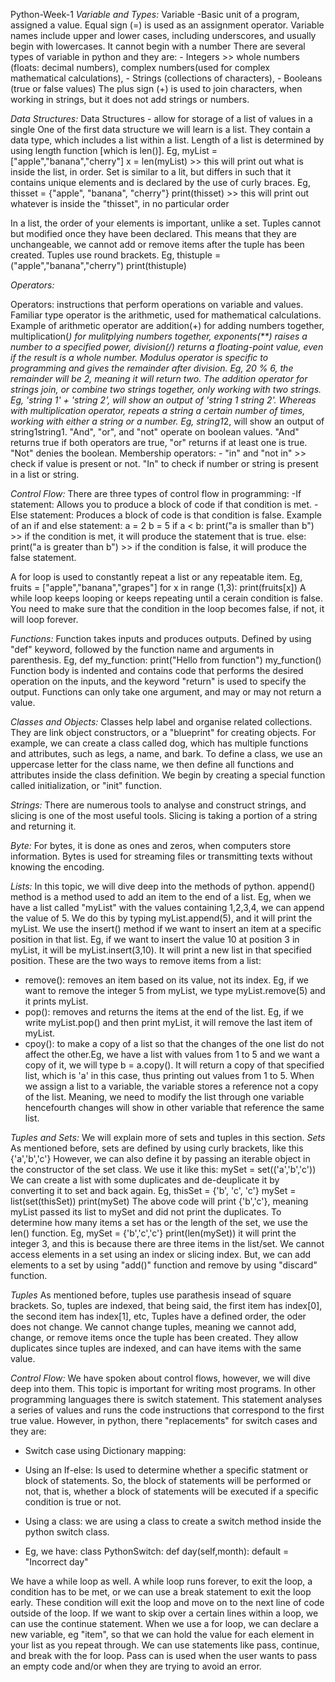  Python-Week-1
_Variable and Types:_
Variable -Basic unit of a program, assigned a value. 
Equal sign (=) is used as an assignment operator.
Variable names include upper and lower cases, including underscores, and usually begin with lowercases. It cannot begin with a number
There are several types of variable in python and they are: - Integers >> whole numbers (floats: decimal numbers), complex numbers(used                                                               for complex mathematical calculations), 
                                                            - Strings (collections of characters),
                                                            - Booleans (true or false values)
The plus sign (+) is used to join characters, when working in strings, but it does not add strings or numbers. 

_Data Structures:_
Data Structures - allow for storage of a list of values in a single 
One of the first data structure we will learn is a list. They contain a data type, which includes a list within a list.
Length of a list is determined by using length function [which is len()]. Eg, myList = ["apple","banana","cherry"]
                                                                              x = len(myList) >> this will print out what is inside the list, in order.
Set is similar to a lit, but differs in such that it contains unique elements and is declared by the use of curly braces. Eg, thisset = {"apple", "banana", "cherry"}
print(thisset) >> this will print out whatever is inside the "thisset", in no particular order

In a list, the order of your elements is important, unlike a set.
Tuples cannot but modified once they have been declared. This means that they are unchangeable, we cannot add or remove items after the tuple has been created. 
Tuples use round brackets. Eg, thistuple = ("apple","banana","cherry") 
                           print(thistuple)

 _Operators:_
 
Operators: instructions that perform operations on variable and values. Familiar type operator is the arithmetic, used for mathematical calculations.
Example of arithmetic operator are addition(+) for adding numbers together, multiplication(*) for mulitplying numbers together, exponents(**) raises a number to a specified power, division(/) returns a floating-point value, even if the result is a whole number.
Modulus operator is specific to programming and gives the remainder after division. Eg, 20 % 6, the remainder will be 2, meaning it will return two. 
The addition operator for strings join, or combine two strings together, only working with two strings. Eg, 'string 1' + 'string 2', will show an output of 'string 1 string 2'.
Whereas with multiplication operator, repeats a string a certain number of times, working with either a string or a number. Eg, string1*2, will show an output of string1string1.
"And", "or", and "not" operate on boolean values. "And" returns true if both operators are true, "or" returns if at least one is true. "Not" denies the boolean.
Membership operators: - "in" and "not in" >> check if value is present or not. "In" to check if number or string is present in a list or string.

_Control Flow:_
There are three types of control flow in programming: 
    -If statement: Allows you to produce a block of code if that condition is met. 
    - Else statement: Produces a block of code is that condition is false. 
                   Example of an if and else statement: 
                   a = 2 
                   b = 5
                   if a < b:
                      print("a is smaller than b")   >> if the condition is met, it will produce the statement that is true.
                   else:
                       print("a is greater than b")  >> if the condition is false, it will produce the false statement.

A for loop is used to constantly repeat a list or any repeatable item. Eg, fruits = ["apple","banana","grapes"]
                                                                        for x in range (1,3):
                                                                            print(fruits[x])
A while loop keeps looping or keeps repeating until a cerain condition is false. You need to make sure that the condition in the loop becomes false, if not, it will loop forever.

_Functions:_
Function takes inputs and produces outputs.
Defined by using "def" keyword, followed by the function name and arguments in parenthesis. 
Eg, def my_function:
        print("Hello from function")
    my_function()
Function body is indented and contains code that performs the desired operation on the inputs, and the keyword "return" is used to specify the output.
Functions can only take one argument, and may or may not return a value.

_Classes and Objects:_
Classes help label and organise related collections. They are link object constructors, or a "blueprint" for creating objects.
For example, we can create a class called dog, which has multiple functions and attributes, such as legs, a name, and bark.
To define a class, we use an uppercase letter for the class name, we then define all functions and attributes inside the class definition.
We begin by creating a special function called initialization, or "init" function.

_Strings:_
There are numerous tools to analyse and construct strings, and slicing is one of the most useful tools.
Slicing is taking a portion of a string and returning it. 

_Byte:_
For bytes, it is done as ones and zeros, when computers store information.
Bytes is used for streaming files or transmitting texts without knowing the encoding.

_Lists:_
In this topic, we will dive deep into the methods of python.
append() method is a method used to add an item to the end of a list.
Eg, when we have a list called "myList" with the values containing 1,2,3,4, we can append the value of 5. 
We do this by typing myList.append(5), and it will print the myList.
We use the insert() method if we want to insert an item at a specific position in that list.
Eg, if we want to insert the value 10 at position 3 in myList, it will be myList.insert(3,10). It will print a new list in that specified position.
These are the two ways to remove items from a list: 
- remove(): removes an item based on its value, not its index. Eg, if we want to remove the integer 5 from myList, we type myList.remove(5) and it prints myList.
- pop(): removes and returns the items at the end of the list. Eg, if we write myList.pop() and then print myList, it will remove the last item of myList.
- cpoy(): to make a copy of a list so that the changes of the one list do not affect the other.Eg, we have a list with values from 1 to 5 and we want a copy of it, we will type b = a.copy(). It will return a copy of that specified list, which is 'a' in this case, thus printing out values from 1 to 5.
When we assign a list to a variable, the variable stores a reference not a copy of the list. Meaning, we need to modify the list through one variable hencefourth changes will show in other variable that reference the same list.

_Tuples and Sets:_
We will explain more of sets and tuples in this section.
*Sets*
As mentioned before, sets are defined by using curly brackets, like this {'a','b','c'}
However, we can also define it by passing an iterable object in the constructor of the set class. We use it like this: mySet = set(('a','b','c'))
We can create a list with some duplicates and de-deuplicate it by converting it to set and back again.
Eg, thisSet = {'b', 'c', 'c'} 
mySet = list(set(thisSet))
print(mySet)
The above code will print {'b','c'}, meaning myList passed its list to mySet and did not print the duplicates.
To determine how many items a set has or the length of the set, we use the len() function. 
Eg, mySet = {'b','c','c'}
    print(len(mySet))  it will print the integer 3, and this is because there are three items in the list/set.
We cannot access elements in a set using an index or slicing index. But, we can add elements to a set by using "add()" function and remove by using "discard" function.

*Tuples*
As mentioned before, tuples use parathesis insead of square brackets.
So, tuples are indexed, that being said, the first item has index[0], the second item has index[1], etc,
Tuples have a defined order, the oder does not change. We cannot change tuples, meaning we cannot add, change, or remove items once the tuple has been created. 
They allow duplicates since tuples are indexed, and can have items with the same value.


_Control Flow:_
We have spoken about control flows, however, we will dive deep into them.
This topic is important for writing most programs.
In other programming languages there is switch statement. This statement analyses a series of values and runs the code instructions that correspond to the first true value.
However, in python, there "replacements" for switch cases and they are:

- Switch case using Dictionary mapping:

- Using an If-else: Is used to determine whether a specific statment or block of statements. So, the block of statements will be performed or not, that is, whether a block of statements will be executed if a specific condition is true or not.
- Using a class: we are using a class to create a switch method inside the python switch class.
- Eg, we have:
  class PythonSwitch:
        def day(self,month):
                default = "Incorrect day"

We have a while loop as well. A while loop runs forever, to exit the loop, a condition has to be met, or we can use a break statement to exit the loop early. These condition will exit the loop and move on to the next line of code outside of the loop.
If we want to skip over a certain lines within a loop, we can use the continue statement.
When we use a for loop, we can declare a new variable, eg "item", so that we can hold the value for each element in your list as you repeat through.
We can use statements like pass, continue, and break with the for loop.
Pass can is used when the user wants to pass an empty code and/or when they are trying to avoid an error.
